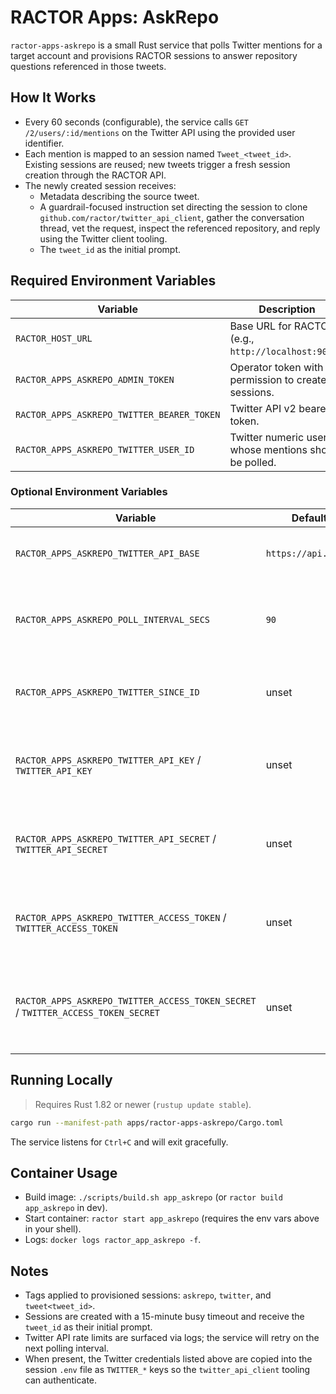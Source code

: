 # RACTOR Apps: AskRepo

`ractor-apps-askrepo` is a small Rust service that polls Twitter mentions for a target account and provisions RACTOR sessions to answer repository questions referenced in those tweets.

## How It Works
- Every 60 seconds (configurable), the service calls `GET /2/users/:id/mentions` on the Twitter API using the provided user identifier.
- Each mention is mapped to an session named `Tweet_<tweet_id>`. Existing sessions are reused; new tweets trigger a fresh session creation through the RACTOR API.
- The newly created session receives:
  - Metadata describing the source tweet.
  - A guardrail-focused instruction set directing the session to clone `github.com/ractor/twitter_api_client`, gather the conversation thread, vet the request, inspect the referenced repository, and reply using the Twitter client tooling.
  - The `tweet_id` as the initial prompt.

## Required Environment Variables
| Variable | Description |
| --- | --- |
| `RACTOR_HOST_URL` | Base URL for RACTOR (e.g., `http://localhost:9000`). |
| `RACTOR_APPS_ASKREPO_ADMIN_TOKEN` | Operator token with permission to create sessions. |
| `RACTOR_APPS_ASKREPO_TWITTER_BEARER_TOKEN` | Twitter API v2 bearer token. |
| `RACTOR_APPS_ASKREPO_TWITTER_USER_ID` | Twitter numeric user id whose mentions should be polled. |

### Optional Environment Variables
| Variable | Default | Description |
| --- | --- | --- |
| `RACTOR_APPS_ASKREPO_TWITTER_API_BASE` | `https://api.x.com` | Override for the Twitter API base URL. |
| `RACTOR_APPS_ASKREPO_POLL_INTERVAL_SECS` | `90` | Poll cadence in seconds (minimum 10s enforced). |
| `RACTOR_APPS_ASKREPO_TWITTER_SINCE_ID` | unset | Seed `since_id` to skip older mentions on startup. |
| `RACTOR_APPS_ASKREPO_TWITTER_API_KEY` / `TWITTER_API_KEY` | unset | OAuth consumer key forwarded to sessions when set. |
| `RACTOR_APPS_ASKREPO_TWITTER_API_SECRET` / `TWITTER_API_SECRET` | unset | OAuth consumer secret forwarded to sessions when set. |
| `RACTOR_APPS_ASKREPO_TWITTER_ACCESS_TOKEN` / `TWITTER_ACCESS_TOKEN` | unset | OAuth access token forwarded to sessions when set. |
| `RACTOR_APPS_ASKREPO_TWITTER_ACCESS_TOKEN_SECRET` / `TWITTER_ACCESS_TOKEN_SECRET` | unset | OAuth access token secret forwarded to sessions when set. |

## Running Locally
> Requires Rust 1.82 or newer (`rustup update stable`).

```bash
cargo run --manifest-path apps/ractor-apps-askrepo/Cargo.toml
```

The service listens for `Ctrl+C` and will exit gracefully.

## Container Usage
- Build image: `./scripts/build.sh app_askrepo` (or `ractor build app_askrepo` in dev).
- Start container: `ractor start app_askrepo` (requires the env vars above in your shell).
- Logs: `docker logs ractor_app_askrepo -f`.

## Notes
- Tags applied to provisioned sessions: `askrepo`, `twitter`, and `tweet<tweet_id>`.
- Sessions are created with a 15-minute busy timeout and receive the `tweet_id` as their initial prompt.
- Twitter API rate limits are surfaced via logs; the service will retry on the next polling interval.
- When present, the Twitter credentials listed above are copied into the session `.env` file as `TWITTER_*` keys so the `twitter_api_client` tooling can authenticate.
